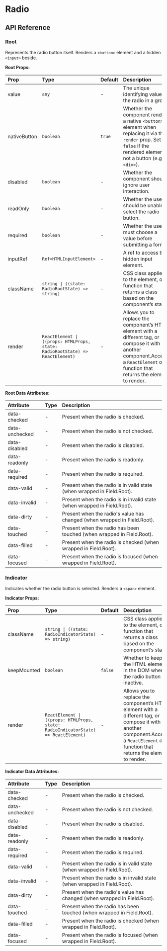 # Radio

[//]: types.ts '<-- Autogenerated By (do not edit the following markdown directly)'

## API Reference

### Root

Represents the radio button itself. Renders a `<button>` element and a hidden `<input>` beside.

**Root Props:**

| Prop         | Type                                                                          | Default | Description                                                                                                                                                                              |
| :----------- | :---------------------------------------------------------------------------- | :------ | :--------------------------------------------------------------------------------------------------------------------------------------------------------------------------------------- |
| value        | `any`                                                                         | -       | The unique identifying value of the radio in a group.                                                                                                                                    |
| nativeButton | `boolean`                                                                     | `true`  | Whether the component renders a native `<button>` element when replacing it via the `render` prop. Set to `false` if the rendered element is not a button (e.g. `<div>`).                |
| disabled     | `boolean`                                                                     | -       | Whether the component should ignore user interaction.                                                                                                                                    |
| readOnly     | `boolean`                                                                     | -       | Whether the user should be unable to select the radio button.                                                                                                                            |
| required     | `boolean`                                                                     | -       | Whether the user must choose a value before submitting a form.                                                                                                                           |
| inputRef     | `Ref<HTMLInputElement>`                                                       | -       | A ref to access the hidden input element.                                                                                                                                                |
| className    | `string \| ((state: RadioRootState) => string)`                               | -       | CSS class applied to the element, or a function that returns a class based on the component’s state.                                                                                     |
| render       | `ReactElement \| ((props: HTMLProps, state: RadioRootState) => ReactElement)` | -       | Allows you to replace the component’s HTML element with a different tag, or compose it with another component.Accepts a `ReactElement` or a function that returns the element to render. |

**Root Data Attributes:**

| Attribute      | Type | Description                                                              |
| :------------- | :--- | :----------------------------------------------------------------------- |
| data-checked   | -    | Present when the radio is checked.                                       |
| data-unchecked | -    | Present when the radio is not checked.                                   |
| data-disabled  | -    | Present when the radio is disabled.                                      |
| data-readonly  | -    | Present when the radio is readonly.                                      |
| data-required  | -    | Present when the radio is required.                                      |
| data-valid     | -    | Present when the radio is in valid state (when wrapped in Field.Root).   |
| data-invalid   | -    | Present when the radio is in invalid state (when wrapped in Field.Root). |
| data-dirty     | -    | Present when the radio's value has changed (when wrapped in Field.Root). |
| data-touched   | -    | Present when the radio has been touched (when wrapped in Field.Root).    |
| data-filled    | -    | Present when the radio is checked (when wrapped in Field.Root).          |
| data-focused   | -    | Present when the radio is focused (when wrapped in Field.Root).          |

### Indicator

Indicates whether the radio button is selected. Renders a `<span>` element.

**Indicator Props:**

| Prop        | Type                                                                               | Default | Description                                                                                                                                                                              |
| :---------- | :--------------------------------------------------------------------------------- | :------ | :--------------------------------------------------------------------------------------------------------------------------------------------------------------------------------------- |
| className   | `string \| ((state: RadioIndicatorState) => string)`                               | -       | CSS class applied to the element, or a function that returns a class based on the component’s state.                                                                                     |
| keepMounted | `boolean`                                                                          | `false` | Whether to keep the HTML element in the DOM when the radio button is inactive.                                                                                                           |
| render      | `ReactElement \| ((props: HTMLProps, state: RadioIndicatorState) => ReactElement)` | -       | Allows you to replace the component’s HTML element with a different tag, or compose it with another component.Accepts a `ReactElement` or a function that returns the element to render. |

**Indicator Data Attributes:**

| Attribute      | Type | Description                                                              |
| :------------- | :--- | :----------------------------------------------------------------------- |
| data-checked   | -    | Present when the radio is checked.                                       |
| data-unchecked | -    | Present when the radio is not checked.                                   |
| data-disabled  | -    | Present when the radio is disabled.                                      |
| data-readonly  | -    | Present when the radio is readonly.                                      |
| data-required  | -    | Present when the radio is required.                                      |
| data-valid     | -    | Present when the radio is in valid state (when wrapped in Field.Root).   |
| data-invalid   | -    | Present when the radio is in invalid state (when wrapped in Field.Root). |
| data-dirty     | -    | Present when the radio's value has changed (when wrapped in Field.Root). |
| data-touched   | -    | Present when the radio has been touched (when wrapped in Field.Root).    |
| data-filled    | -    | Present when the radio is checked (when wrapped in Field.Root).          |
| data-focused   | -    | Present when the radio is focused (when wrapped in Field.Root).          |
